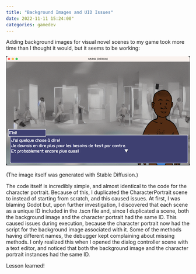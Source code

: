 ```yaml
---
title: "Background Images and UID Issues"
date: 2022-11-11 15:24:00"
categories: gamedev
---
```


Adding background images for visual novel scenes to my game took more time than I thought it would, but it seems to be working:

![Dialog In Progress](/assets/images/20221111_01.png)

(The image itself was generated with Stable Diffusion.)

The code itself is incredibly simple, and almost identical to the code for the character portrait. Because of this, I duplicated the CharacterPortrait scene to instead of starting from scratch, and this caused issues. At first, I was blaming Godot but, upon further investigation, I discovered that each scene as a unique ID included in the .tscn file and, since I duplicated a scene, both the background image and the character portrait had the same ID. This caused issues during execution, because the character portrait now had the script for the background image associated with it. Some of the methods having different names, the debugger kept complaining about missing methods. I only realized this when I opened the dialog controller scene with a text editor, and noticed that both the background image and the character portrait instances had the same ID.

Lesson learned!